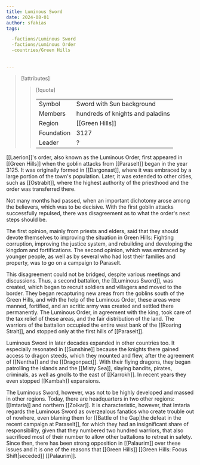 ```yaml
---
title: Luminous Sword
date: 2024-08-01
author: sfakias
tags:

  -factions/Luminous Sword
  -factions/Luminous Order
  -countries/Green Hills
  
 
---
```

> [!attributes]
> 
> > [!quote]
> >
> > | | |
> > | --- | --- |
> > | Symbol | Sword with Sun background |
> > | Members | hundreds of knights and paladins |
> > | Region | [[Green Hills]] |
> > | Foundation | 3127 |
> > | Leader | ? |

[[Laerion]]'s order, also known as the Luminous Order, first appeared in [[Green Hills]] when the goblin attacks from [[Paraselt]] began in the year 3125. It was originally formed in [[Dargonast]], where it was embraced by a large portion of the town's population. Later, it was extended to other cities, such as [[Ostrabit]], where the highest authority of the priesthood and the order was transferred there.

Not many months had passed, when an important dichotomy arose among the believers, which was to be decisive. With the first goblin attacks successfully repulsed, there was disagreement as to what the order's next steps should be.

The first opinion, mainly from priests and elders, said that they should devote themselves to improving the situation in Green Hills: Fighting corruption, improving the justice system, and rebuilding and developing the kingdom and fortifications. The second opinion, which was embraced by younger people, as well as by several who had lost their families and property, was to go on a campaign to Paraselt.

This disagreement could not be bridged, despite various meetings and discussions. Thus, a second battalion, the [[Luminous Sword]], was created, which began to recruit soldiers and villagers and moved to the border. They began recapturing new areas from the goblins south of the Green Hills, and with the help of the Luminous Order, these areas were manned, fortified, and an acritic army was created and settled there permanently. The Luminous Order, in agreement with the king, took care of the tax relief of these areas, and the fair distribution of the land. The warriors of the battalion occupied the entire west bank of the [[Roaring Strait]], and stopped only at the first hills of [[Paraselt]].

Luminous Sword in later decades expanded in other countries too. It especially resonated in [[Sunshine]] because the knights there gained access to dragon steeds, which they mounted and flew, after the agreement of [[Nentha]] and the [[Dragonpact]]. With their flying dragons, they began patrolling the islands and the [[Misty Sea]], slaying bandits, pirates, criminals, as well as gnolls to the east of [[Karrokh]]. In recent years they even stopped [[Kambah]] expansions.

The Luminous Sword, however, was not to be highly developed and massed in other regions. Today, there are headquarters in two other regions: [[Imtaria]] and northern [[Zolkar]]. It is characteristic, however, that Imtaria regards the Luminous Sword as overzealous fanatics who create trouble out of nowhere, even blaming them for [[Battle of the Gap|the defeat in the recent campaign at Paraselt]], for which they had an insignificant share of responsibility, given that they numbered two hundred warriors, that also sacrificed most of their number to allow other battalions to retreat in safety. Since then, there has been strong opposition in [[Palaurim]] over these issues and it is one of the reasons that [[Green Hills]] [[Green Hills: Focus Shift|seceded]] [[Palaurim]].